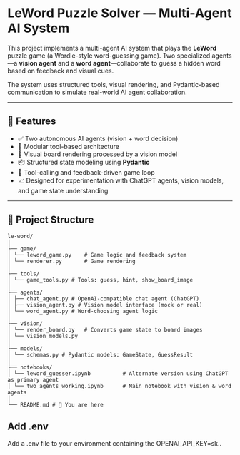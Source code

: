 # LeWord Puzzle Solver — Multi-Agent AI System

This project implements a multi-agent AI system that plays the **LeWord** puzzle game (a Wordle-style word-guessing game). Two specialized agents—a **vision agent** and a **word agent**—collaborate to guess a hidden word based on feedback and visual cues.

The system uses structured tools, visual rendering, and Pydantic-based communication to simulate real-world AI agent collaboration.

---

## 📌 Features

- ✅ Two autonomous AI agents (vision + word decision)
- 🧰 Modular tool-based architecture
- 🎨 Visual board rendering processed by a vision model
- 📦 Structured state modeling using **Pydantic**
- 📡 Tool-calling and feedback-driven game loop
- 📈 Designed for experimentation with ChatGPT agents, vision models, and game state understanding

---

## 🧩 Project Structure
```
le-word/
│
├── game/
│ └── leword_game.py    # Game logic and feedback system
│ └── renderer.py       # Game rendering
│
├── tools/
│ └── game_tools.py # Tools: guess, hint, show_board_image
│
├── agents/
│ ├── chat_agent.py # OpenAI-compatible chat agent (ChatGPT)
│ ├── vision_agent.py # Vision model interface (mock or real)
│ └── word_agent.py # Word-choosing agent logic
│
├── vision/
│ └── render_board.py   # Converts game state to board images
│ └── vision_models.py 
│
├── models/
│ └── schemas.py # Pydantic models: GameState, GuessResult
│
├── notebooks/
│ └── leword_guesser.ipynb          # Alternate version using ChatGPT as primary agent
│ └── two_agents_working.ipynb      # Main notebook with vision & word agents
│
└── README.md # 📘 You are here
```

## Add .env

Add a .env file to your environment containing the OPENAI_API_KEY=sk..
